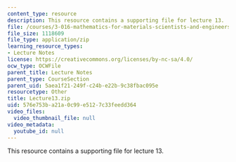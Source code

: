 ```yaml
---
content_type: resource
description: This resource contains a supporting file for lecture 13.
file: /courses/3-016-mathematics-for-materials-scientists-and-engineers-fall-2005/576e753ba21a0c99e5127c33feedd364_Lecture13.zip
file_size: 1118609
file_type: application/zip
learning_resource_types:
- Lecture Notes
license: https://creativecommons.org/licenses/by-nc-sa/4.0/
ocw_type: OCWFile
parent_title: Lecture Notes
parent_type: CourseSection
parent_uid: 5aea1f21-249f-c24b-e22b-9c38fbac095e
resourcetype: Other
title: Lecture13.zip
uid: 576e753b-a21a-0c99-e512-7c33feedd364
video_files:
  video_thumbnail_file: null
video_metadata:
  youtube_id: null
---
```

This resource contains a supporting file for lecture 13.